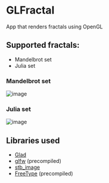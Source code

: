 # GLFractal
App that renders fractals using OpenGL
## Supported fractals:
- Mandelbrot set
- Julia set
### Mandelbrot set
![image](https://user-images.githubusercontent.com/46282097/149403525-cc4b0c04-2087-4159-a8f7-4e8360fe8b01.png)
### Julia set
![image](https://user-images.githubusercontent.com/46282097/149403606-ef6dc698-6b5c-4eb9-8ea8-970e601cd04a.png)
## Libraries used
- [Glad](https://glad.dav1d.de)
- [glfw](https://github.com/glfw/glfw) (precompiled)
- [stb_image](https://github.com/nothings/stb/blob/master/stb_image.h)
- [FreeType](https://freetype.org/index.html) (precompiled)
